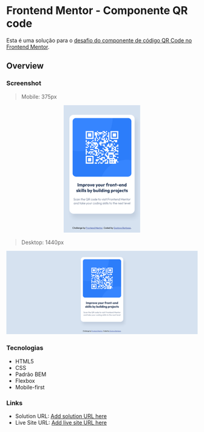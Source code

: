 # Frontend Mentor - Componente QR code 

Esta é uma solução para o [desafio do componente de código QR Code no Frontend Mentor](https://www.frontendmentor.io/challenges/qr-code-component-iux_sIO_H).


## Overview

### Screenshot

> Mobile: 375px


<img src="./images/printscreen.png" width="40%" style="margin: 0 30%">

> Desktop: 1440px

![screenshot-desktop](./images/printscreen-desktop.png)

### Tecnologias
- HTML5 
- CSS
- Padrão BEM
- Flexbox
- Mobile-first 

### Links

- Solution URL: [Add solution URL here](https://your-solution-url.com)
- Live Site URL: [Add live site URL here](https://www.frontendmentor.io/challenges/qr-code-component-iux_sIO_H)
